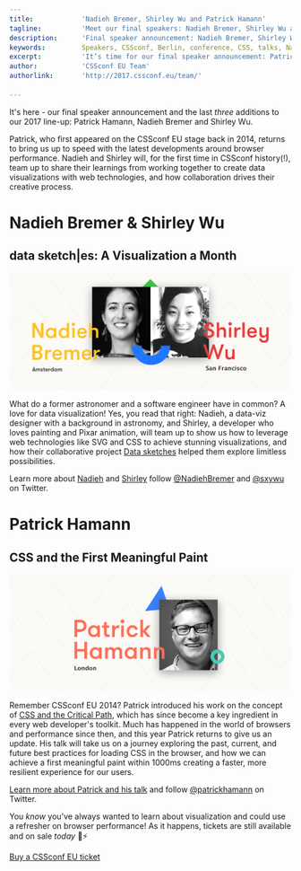 ```yaml
---
title:            'Nadieh Bremer, Shirley Wu and Patrick Hamann'
tagline:          'Meet our final speakers: Nadieh Bremer, Shirley Wu and Patrick Hamann'
description:      'Final speaker announcement: Nadieh Bremer, Shirley Wu and Patrick Hamann'
keywords:         Speakers, CSSconf, Berlin, conference, CSS, talks, Nadieh Bremer, Shirley Wu, Patrick Hamann
excerpt:          'It’s time for our final speaker announcement: Patrick Hamann, Nadieh Bremer and Shirley Wu will join us for CSSconf EU 2017!'
author:           'CSSconf EU Team'
authorlink:       'http://2017.cssconf.eu/team/'

---
```


It's here - our final speaker announcement and the last _three_ additions to our 2017 line-up: Patrick Hamann, Nadieh Bremer and Shirley Wu.

Patrick, who first appeared on the CSSconf EU stage back in 2014, returns to bring us up to speed with the latest developments around browser performance. Nadieh and Shirley will, for the first time in CSSconf history(!), team up to share their learnings from working together to create data visualizations with web technologies, and how collaboration drives their creative process.

# Nadieh Bremer & Shirley Wu
## data sketch|es: A Visualization a Month

![Nadieh Bremer and Shirley Wu](shirley-and-nadieh-blog.png)

What do a former astronomer and a software engineer have in common? A love for data visualization! Yes, you read that right: Nadieh, a data-viz designer with a background in astronomy, and Shirley, a developer who loves painting and Pixar animation, will team up to show us how to leverage web technologies like SVG and CSS to achieve stunning visualizations, and how their collaborative project [Data sketches](http://www.datasketch.es/) helped them explore limitless possibilities.

Learn more about [Nadieh](http://2017.cssconf.eu/speakers/nadieh-bremer.html) and [Shirley](http://2017.cssconf.eu/speakers/shirley-wu.html) follow [@NadiehBremer](https://twitter.com/NadiehBremer) and [@sxywu](https://twitter.com/sxywu) on Twitter.


# Patrick Hamann
## CSS and the First Meaningful Paint

![Patrick Hamann](patrick-hamann-blog.png)

Remember CSSconf EU 2014? Patrick introduced his work on the concept of [CSS and the Critical Path](https://www.youtube.com/watch?v=_0Fk85to6hA), which has since become a key ingredient in every web developer's toolkit. Much has happened in the world of browsers and performance since then, and this year Patrick returns to give us an update. His talk will take us on a journey exploring the past, current, and future best practices for loading CSS in the browser, and how we can achieve a first meaningful paint within 1000ms creating a faster, more resilient experience for our users.

[Learn more about Patrick and his talk](http://2017.cssconf.eu/speakers/patrick-hamann.html) and follow [@patrickhamann](https://twitter.com/patrickhamann) on Twitter.

You _know_ you’ve always wanted to learn about visualization and could use a refresher on browser performance! As it happens, tickets are still available and on sale *today* 🙌⚡

<a href="https://tito.io/cssconfeu/cssconfeu-2017" class="btn--special">
  <span class="btn__span" data-hover="Buy CSSconf EU Ticket">Buy a CSSconf EU ticket</span>
</a>
